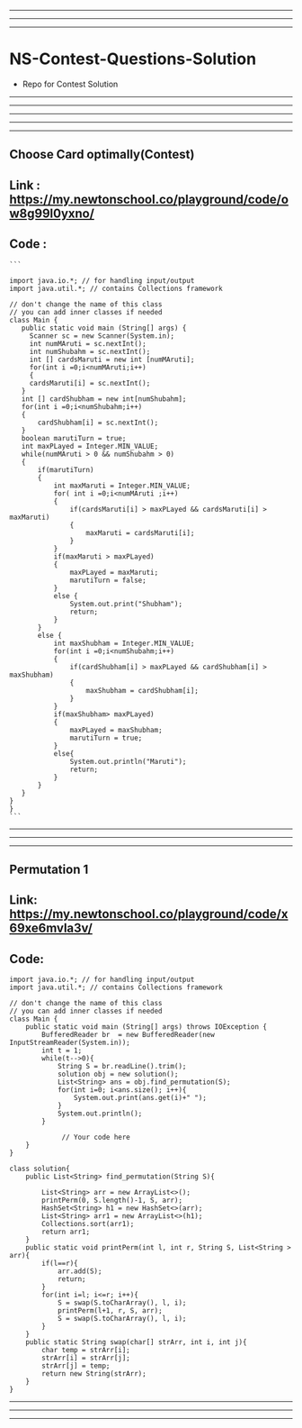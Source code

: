 ---------
-----------
---------
# NS-Contest-Questions-Solution
- Repo for Contest Solution 
---------
------
--------
--------
--------
 ## Choose Card optimally(Contest)
  ## Link : https://my.newtonschool.co/playground/code/ow8g99l0yxno/
 ## Code : 
 ````
```

 import java.io.*; // for handling input/output
import java.util.*; // contains Collections framework

// don't change the name of this class
// you can add inner classes if needed
class Main {
    public static void main (String[] args) {
      Scanner sc = new Scanner(System.in);
      int numMAruti = sc.nextInt();
      int numShubahm = sc.nextInt();
      int [] cardsMaruti = new int [numMAruti];
      for(int i =0;i<numMAruti;i++)
      {
      cardsMaruti[i] = sc.nextInt();
    }
    int [] cardShubham = new int[numShubahm];
    for(int i =0;i<numShubahm;i++)
    {
        cardShubham[i] = sc.nextInt();
    }
    boolean marutiTurn = true;
    int maxPLayed = Integer.MIN_VALUE;
    while(numMAruti > 0 && numShubahm > 0)
    {
        if(marutiTurn)
        {
            int maxMaruti = Integer.MIN_VALUE;
            for( int i =0;i<numMAruti ;i++)
            {
                if(cardsMaruti[i] > maxPLayed && cardsMaruti[i] > maxMaruti)
                {
                    maxMaruti = cardsMaruti[i];
                }
            }
            if(maxMaruti > maxPLayed)
            {
                maxPLayed = maxMaruti;
                marutiTurn = false;
            }
            else {
                System.out.print("Shubham");
                return;
            }
        }
        else {
            int maxShubham = Integer.MIN_VALUE;
            for(int i =0;i<numShubahm;i++)
            {
                if(cardShubham[i] > maxPLayed && cardShubham[i] > maxShubham)
                {
                    maxShubham = cardShubham[i];
                }
            }
            if(maxShubham> maxPLayed)
            {
                maxPLayed = maxShubham;
                marutiTurn = true;
            }
            else{
                System.out.println("Maruti");
                return;
            }
        }
    }
}
}
```
````

------------------
------------------
------------------
## Permutation 1
## Link: https://my.newtonschool.co/playground/code/x69xe6mvla3v/
## Code:

```
import java.io.*; // for handling input/output
import java.util.*; // contains Collections framework

// don't change the name of this class
// you can add inner classes if needed
class Main {
    public static void main (String[] args) throws IOException {
        BufferedReader br  = new BufferedReader(new InputStreamReader(System.in));
        int t = 1;
        while(t-->0){
            String S = br.readLine().trim();
            solution obj = new solution();
            List<String> ans = obj.find_permutation(S);
            for(int i=0; i<ans.size(); i++){
                System.out.print(ans.get(i)+" ");
            }
            System.out.println();
        }

             // Your code here
    }
}

class solution{
    public List<String> find_permutation(String S){

        List<String> arr = new ArrayList<>();
        printPerm(0, S.length()-1, S, arr);
        HashSet<String> h1 = new HashSet<>(arr);
        List<String> arr1 = new ArrayList<>(h1);
        Collections.sort(arr1);
        return arr1;
    }
    public static void printPerm(int l, int r, String S, List<String > arr){
        if(l==r){
            arr.add(S);
            return;
        }
        for(int i=l; i<=r; i++){
            S = swap(S.toCharArray(), l, i);
            printPerm(l+1, r, S, arr);
            S = swap(S.toCharArray(), l, i);
        }
    }
    public static String swap(char[] strArr, int i, int j){
        char temp = strArr[i];
        strArr[i] = strArr[j];
        strArr[j] = temp;
        return new String(strArr);
    }
}
```
-----------
-----------
-----------
